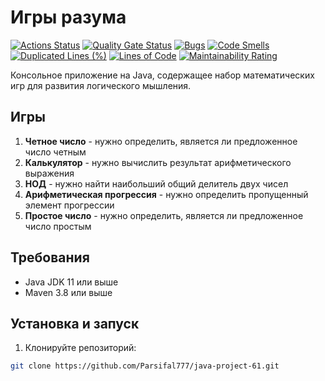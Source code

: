 # Игры разума

[![Actions Status](https://github.com/Parsifal777/java-project-61/actions/workflows/hexlet-check.yml/badge.svg)](https://github.com/Parsifal777/java-project-61/actions)
[![Quality Gate Status](https://sonarcloud.io/api/project_badges/measure?project=Parsifal777_java-project-61&metric=alert_status)](https://sonarcloud.io/summary/new_code?id=Parsifal777_java-project-61)
[![Bugs](https://sonarcloud.io/api/project_badges/measure?project=Parsifal777_java-project-61&metric=bugs)](https://sonarcloud.io/summary/new_code?id=Parsifal777_java-project-61)
[![Code Smells](https://sonarcloud.io/api/project_badges/measure?project=Parsifal777_java-project-61&metric=code_smells)](https://sonarcloud.io/summary/new_code?id=Parsifal777_java-project-61)
[![Duplicated Lines (%)](https://sonarcloud.io/api/project_badges/measure?project=Parsifal777_java-project-61&metric=duplicated_lines_density)](https://sonarcloud.io/summary/new_code?id=Parsifal777_java-project-61)
[![Lines of Code](https://sonarcloud.io/api/project_badges/measure?project=Parsifal777_java-project-61&metric=ncloc)](https://sonarcloud.io/summary/new_code?id=Parsifal777_java-project-61)
[![Maintainability Rating](https://sonarcloud.io/api/project_badges/measure?project=Parsifal777_java-project-61&metric=sqale_rating)](https://sonarcloud.io/summary/new_code?id=Parsifal777_java-project-61)

Консольное приложение на Java, содержащее набор математических игр для развития логического мышления.

## Игры

1. **Четное число** - нужно определить, является ли предложенное число четным
2. **Калькулятор** - нужно вычислить результат арифметического выражения
3. **НОД** - нужно найти наибольший общий делитель двух чисел
4. **Арифметическая прогрессия** - нужно определить пропущенный элемент прогрессии
5. **Простое число** - нужно определить, является ли предложенное число простым

## Требования

- Java JDK 11 или выше
- Maven 3.8 или выше

## Установка и запуск

1. Клонируйте репозиторий:
```bash
git clone https://github.com/Parsifal777/java-project-61.git